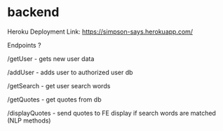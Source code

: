 # backend

Heroku Deployment Link: https://simpson-says.herokuapp.com/

Endpoints ?

/getUser - gets new user data

/addUser - adds user to authorized user db

/getSearch - get user search words

/getQuotes - get quotes from db

/displayQuotes - send quotes to FE display if search words are matched (NLP methods)